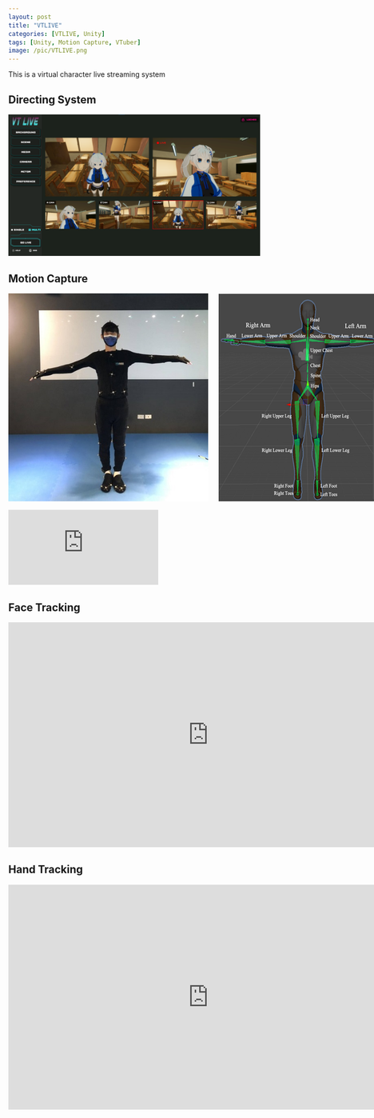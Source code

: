 ```yaml
---
layout: post
title: "VTLIVE"
categories: [VTLIVE, Unity]
tags: [Unity, Motion Capture, VTuber]
image: /pic/VTLIVE.png
---
```

This is a virtual character live streaming system

## Directing System
![](/pic/Directing%20System.png)
## Motion Capture

<div style="display: flex; align-items: center;">
    <img src="/pic/T-Pose.JPG" alt="T-Pose" style="width: 400px; height: 416px; object-fit: cover; margin-right: 10px;">
    <img src="/pic/bone.png" alt="bone" style="width: 446px; height: 416px; object-fit: cover; margin-left: 10px;">
</div>
<br>
<div>
    <iframe src="https://www.youtube.com/embed/wGC9IM9g6vI?si=-XT_SvthJBVRzACA" title="YouTube video player" frameborder="0" allow="accelerometer; autoplay; clipboard-write; encrypted-media; gyroscope; picture-in-picture; web-share" allowfullscreen></iframe>
</div>

## Face Tracking

<iframe width="800" height="450" src="https://www.youtube.com/embed/Gmtc70wPh2A?si=B5ve77-2PlIsDh9K" title="YouTube video player" frameborder="0" allow="accelerometer; autoplay; clipboard-write; encrypted-media; gyroscope; picture-in-picture; web-share" allowfullscreen></iframe>

## Hand Tracking

<iframe width="800" height="450" src="https://www.youtube.com/embed/421xECaIGYw" frameborder="0" allowfullscreen></iframe>